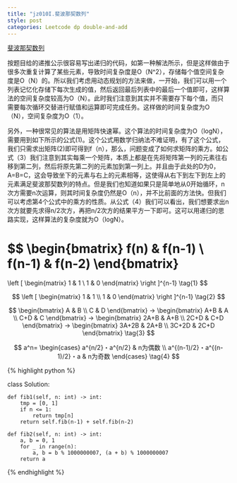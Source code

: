 ```yaml
---
title: "jz010I.斐波那契数列"
style: post
categories: Leetcode dp double-and-add
---
```


[斐波那契数列](https://leetcode-cn.com/problems/fei-bo-na-qi-shu-lie-lcof/)

按题目给的递推公示很容易写出递归的代码，如第一种解法所示，但是这样做由于很多次重复计算了某些元素，导致时间复杂度是O（N^2），存储每个值空间复杂度是O（N）的。所以我们考虑用动态规划的方法来做，一开始，我们可以用一个列表记忆化存储下每次生成的值，然后返回最后列表中的最后一个值即可，这样算法的空间复杂度较高为O（N）。此时我们注意到其实并不需要存下每个值，而只需要每次循环交替进行赋值和运算即可完成任务。这样做的时间复杂度为O（N），空间复杂度为O（1）。

另外，一种很常见的算法是用矩阵快速幂。这个算法的时间复杂度为O（logN），需要用到如下所示的公式(1)。这个公式用数学归纳法不难证明，有了这个公式，我们只需求出矩阵(2)即可得到f（n），那么，问题变成了如何求矩阵的乘方。如公式（3）我们注意到其实每乘一个矩阵，本质上都是在先将矩阵第一列的元素往右移到第二列，然后将原先第二列的元素加到第一列上。并且由于此处的D为0，A=B=C，这会导致坐下的元素与右上的元素相等，这使得从右下到左下到左上的元素满足斐波那契数列的特点。但是我们也知道如果只是简单地从0开始循环，n次方需要n次运算，则其时间复杂度仍然是O（n），并不比前面的方法快。但我们可以考虑第4个公式中的乘方的性质。从公式（4）我们可以看出，我们想要求出n次方就要先求得n/2次方，再把n/2次方的结果平方一下即可。这可以用递归的思路实现，这样算法的复杂度就为O（logN）。

$$
 \begin{bmatrix}
 f(n) & f(n-1) \\
 f(n-1) & f(n-2)
 \end{bmatrix}
 =
 \left [
 \begin{matrix}
   1 & 1  \\
   1 & 0
  \end{matrix}
 \right ]^{n-1} \tag{1}
$$

$$
 \left [
 \begin{matrix}
 1 & 1 \\
 1 & 0
 \end{matrix}
 \right ]^{n-1} \tag{2}
$$

$$
 \begin{bmatrix}
 A & B \\
 C & D
 \end{bmatrix}
 ->
 \begin{bmatrix}
 A+B & A \\
 C+D & C
 \end{bmatrix}
 ->
 \begin{bmatrix}
 2A+B & A+B \\
 2C+D & C+D
 \end{bmatrix}
 ->
 \begin{bmatrix}
 3A+2B & 2A+B \\
 3C+2D & 2C+D
 \end{bmatrix} \tag{3}
$$

$$
a^n=
\begin{cases}
a^{n/2}・a^{n/2} & n为偶数 \\
a^{(n-1)/2}・a^{(n-1)/2}・a & n为奇数
\end{cases} \tag{4}
$$

{% highlight python %}

class Solution:

    def fib1(self, n: int) -> int:
        tmp = [0, 1]
        if n <= 1:
            return tmp[n]
        return self.fib(n-1) + self.fib(n-2)

    def fib2(self, n: int) -> int:
        a, b = 0, 1
        for _ in range(n):
            a, b = b % 1000000007, (a + b) % 1000000007
        return a

{% endhighlight %}

